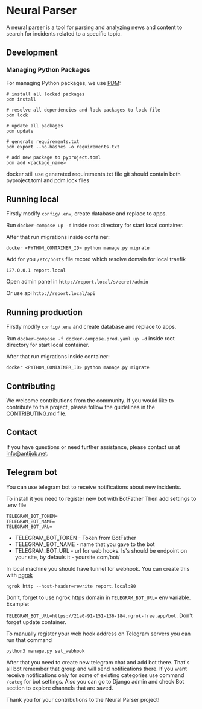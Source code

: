 # Neural Parser

A neural parser is a tool for parsing and analyzing news and content to search for incidents related to a specific topic.

## Development

### Managing Python Packages

For managing Python packages, we use [PDM](https://pdm-project.org/):

```
# install all locked packages 
pdm install

# resolve all dependencies and lock packages to lock file
pdm lock

# update all packages 
pdm update

# generate requirements.txt
pdm export --no-hashes -o requirements.txt

# add new package to pyproject.toml
pdm add <package_name>
```

docker still use generated requirements.txt file
git should contain both pyproject.toml and pdm.lock files 


## Running local

Firstly modify `config/.env`, create database and replace to apps.

Run `docker-compose up -d` inside root directory for start local container.

After that run migrations inside container:

```
docker <PYTHON_CONTAINER_ID> python manage.py migrate
```

Add for you `/etc/hosts` file record which resolve domain for local traefik

```
127.0.0.1 report.local
```

Open admin panel in `http://report.local/s/ecret/admin`

Or use api `http://report.local/api`


## Running production

Firstly modify `config/.env` and create database and replace to apps.

Run `docker-compose -f docker-compose.prod.yaml up -d` inside root directory for start local container.

After that run migrations inside container:

```
docker <PYTHON_CONTAINER_ID> python manage.py migrate
```

## Contributing

We welcome contributions from the community. If you would like to contribute to this project, please follow the guidelines in the [CONTRIBUTING.md](CONTRIBUTING.md) file.

## Contact

If you have questions or need further assistance, please contact us at info@antijob.net.

## Telegram bot
You can use telegram bot to receive notifications about new incidents.

To install it you need to register new bot with BotFather
Then add settings to .env file
```
TELEGRAM_BOT_TOKEN=
TELEGRAM_BOT_NAME=
TELEGRAM_BOT_URL=
```
* TELEGRAM_BOT_TOKEN - Token from BotFather
* TELEGRAM_BOT_NAME - name that you gave to the bot
* TELEGRAM_BOT_URL - url for web hooks. Is's should be endpoint on your site, by defauls it - yoursite.com/bot/

In local machine you should have tunnel for webhook. You can create this with [ngrok](https://dashboard.ngrok.com)

`ngrok http --host-header=rewrite report.local:80`

Don't, forget to use ngrok https domain in `TELEGRAM_BOT_URL=` env variable. Example:

`TELEGRAM_BOT_URL=https://21a0-91-151-136-184.ngrok-free.app/bot`. Don't forget update container.

To manually register your web hook address on Telegram servers you can run that command

`python3 manage.py set_webhook`

After that you need to create new telegram chat and add bot there. That's all bot remember that group 
and will send notifications there. If you want receive notifications only for some of existing categories
use command ```/categ``` for bot settings. 
Also you can go to Django admin and check Bot section to explore channels that are saved. 

Thank you for your contributions to the Neural Parser project!


